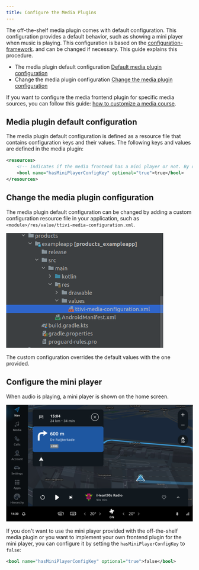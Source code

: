```yaml
---
title: Configure the Media Plugins
---
```


The off-the-shelf media plugin comes with default configuration. This configuration provides a
default behavior, such as showing a mini player when music is playing. This configuration 
is based on the [configuration-framework](/tomtom-indigo/documentation/tutorials-and-examples/customization/use-the-configuration-framework).
and can be changed if necessary. This guide explains this procedure.

- The media plugin default configuration [Default media plugin configuration](media-plugin-default-configuration)
- Change the media plugin configuration [Change the media plugin configuration](change-the-media-plugin-configuration)

If you want to configure the media frontend plugin for specific media sources, you can follow
this guide: [how to customize a media course](/tomtom-indigo/documentation/tutorials-and-examples/media/customize-a-media-source).

## Media plugin default configuration

The media plugin default configuration is defined as a resource file that contains configuration 
keys and their values. The following keys and values are defined in the media plugin:

```xml
<resources>
    <!-- Indicates if the media frontend has a mini player or not. By default it is set to true -->
    <bool name="hasMiniPlayerConfigKey" optional="true">true</bool>
</resources>
```

## Change the media plugin configuration

The media plugin default configuration can be changed by adding a custom configuration resource file
in your application, such as `<module>/res/value/ttivi-media-configuration.xml`. 

![media configuration](images/media_configuration_file.png)

The custom configuration overrides the default values with the one provided.

## Configure the mini player

When audio is playing, a mini player is shown on the home screen. 

![mini player](images/media_mini_player.png)

If you don't want to use the mini player provided with the off-the-shelf media plugin or you 
want to implement your own frontend plugin for the mini player, you can configure it by setting the 
`hasMiniPlayerConfigKey` to `false`: 

```xml 
<bool name="hasMiniPlayerConfigKey" optional="true">false</bool>
```
